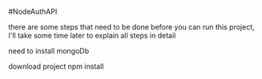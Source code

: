 #NodeAuthAPI

there are some steps that need to be done before you can run this project,
I'll take some time later to explain all steps in detail

need to install mongoDb

download project
npm install
